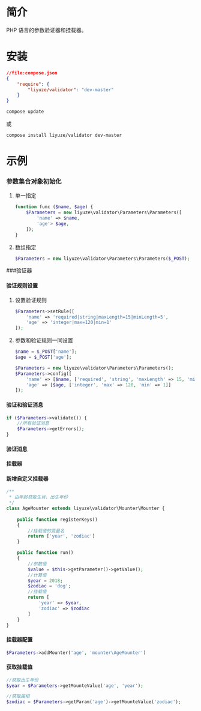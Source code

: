 # 简介
PHP 语言的参数验证器和挂载器。

# 安装

```json
//file:compose.json
{
    "require": {
        "liyuze/validator": "dev-master"
    }
}
```
```bash
compose update
```



或

```bash
compose install liyuze/validator dev-master
```

# 示例

### 参数集合对象初始化

1. 单一指定

   ```php
   function func ($name, $age) {
       $Parameters = new liyuze\validator\Parameters\Parameters([
           'name' => $name,
           'age'> $age,
       ]);
   }
   ```

2. 数组指定

   ```php
   $Parameters = new liyuze\validator\Parameters\Parameters($_POST);
   ```

   
###验证器

#### 验证规则设置

1. 设置验证规则

   ```php
   $Parameters->setRule([
       'name' => 'required|string|maxLength=15|minLength=5',
       'age' => 'integer|max=120|min=1'
   ]);
   ```

   

2. 参数和验证规则一同设置

   ```php
   $name = $_POST['name'];
   $age = $_POST['age'];
   
   $Parameters = new liyuze\validator\Parameters\Parameters();
   $Parameters->config([
       'name' => [$name, ['required', 'string', 'maxLength' => 15, 'minLength' => 5]],
       'age' => [$age, ['integer', 'max' => 120, 'min' => 1]]
   ]);
   ```



#### 验证和验证消息

```php
if ($Parameters->validate()) {
    //所有验证消息
    $Parameters->getErrors();
}
```



#### 验证消息





#### 挂载器

#### 新增自定义挂载器

```php
/**
 * 由年龄获取生肖、出生年份
 */
class AgeMounter extends liyuze\validator\Mounter\Mounter {
    
    public function registerKeys()
    {
        //挂载值的变量名
        return ['year', 'zodiac']
    }

    public function run()
    {
        //参数值
        $value = $this->getParameter()->getValue();
        //计算值
        $year = 2018;
        $zodiac = 'dog';
        //挂载值
        return [
            'year' => $year,
            'zodiac' => $zodiac
        ]
    }
}
```



#### 挂载器配置

```php
$Parameters->addMounter('age', 'mounter\AgeMounter')
```

#### 获取挂载值

```php
//获取出生年份
$year = $Parameters->getMounteValue('age', 'year');

//获取属相
$zodiac = $Parameters->getParam('age')->getMounteValue('zodiac');
```

